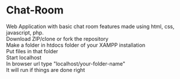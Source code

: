 # Chat-Room
Web Application with basic chat room features made using html, css, javascript, php.<br/>
Download ZIP/clone or fork the repository<br/>
Make a folder in htdocs folder of your XAMPP installation<br/>
Put files in that folder<br/>
Start localhost<br/>
In browser url type "localhost/your-folder-name"<br/>
It will run if things are done right
